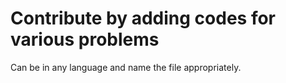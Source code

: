 # Contribute by adding codes for various problems

Can be in any language and name the file appropriately.


